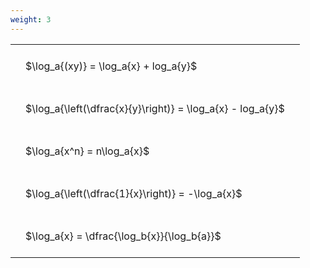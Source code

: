 ```yaml
---
weight: 3
---
```


<style type="text/css">
#T_251db th.col_heading {
  text-align: left;
  font-size: 1em;
}
#T_251db td {
  text-align: left;
  font-size: 1em;
  padding: 1.5em;
}
</style>
<table id="T_251db">
  <thead>
  </thead>
  <tbody>
    <tr>
      <td id="T_251db_row0_col0" class="data row0 col0" >$\log_a{(xy)} = \log_a{x} + log_a{y}$</td>
    </tr>
    <tr>
      <td id="T_251db_row1_col0" class="data row1 col0" >$\log_a{\left(\dfrac{x}{y}\right)} = \log_a{x} - log_a{y}$</td>
    </tr>
    <tr>
      <td id="T_251db_row2_col0" class="data row2 col0" >$\log_a{x^n} = n\log_a{x}$</td>
    </tr>
    <tr>
      <td id="T_251db_row3_col0" class="data row3 col0" >$\log_a{\left(\dfrac{1}{x}\right)} = -\log_a{x}$</td>
    </tr>
    <tr>
      <td id="T_251db_row4_col0" class="data row4 col0" >$\log_a{x} = \dfrac{\log_b{x}}{\log_b{a}}$</td>
    </tr>
  </tbody>
</table>
